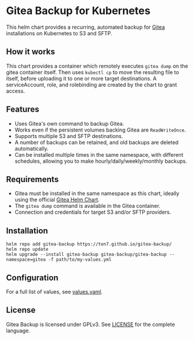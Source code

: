 # Gitea Backup for Kubernetes

 This helm chart provides a recurring, automated backup for [Gitea](https://gitea.io/en-us/) installations on Kubernetes to S3 and SFTP.

## How it works

This chart provides a container which remotely executes `gitea dump` on the gitea container itself. Then uses `kubectl cp` to move the resulting file to itself, before uploading it to one or more target destinations. A serviceAccount, role, and rolebinding are created by the chart to grant access.

## Features

* Uses Gitea's own command to backup Gitea.
* Works even if the persistent volumes backing Gitea are `ReadWriteOnce`.
* Supports multiple S3 and SFTP destinations.
* A number of backups can be retained, and old backups are deleted automatically.
* Can be installed multiple times in the same namespace, with different schedules, allowing you to make hourly/daily/weekly/monthly backups.

## Requirements

* Gitea must be installed in the same namespace as this chart, ideally using the official [Gitea Helm Chart](https://gitea.com/gitea/helm-chart).
* The `gitea dump` command is available in the Gitea container.
* Connection and credentials for target S3 and/or SFTP providers.

## Installation

```shell
helm repo add gitea-backup https://ten7.github.io/gitea-backup/
helm repo update
helm upgrade --install gitea-backup gitea-backup/gitea-backup --namespace=gitea -f path/to/my-values.yml
```

## Configuration

For a full list of values, see [values.yaml](https://raw.githubusercontent.com/ten7/gitea-backup/main/charts/gitea-backup/values.yaml).

## License

Gitea Backup is licensed under GPLv3. See [LICENSE](https://raw.githubusercontent.com/ten7/gitea-backup/main/LICENSE) for the complete language.
